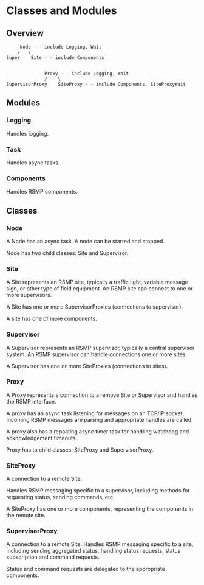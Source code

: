 # Classes and Modules

## Overview
```
	 Node - - include Logging, Wait
	/   \
Super    Site - - include Components


              Proxy - - include Logging, Wait
              /    \
SupervisorProxy    SiteProxy - - include Components, SiteProxyWait
```

## Modules
### Logging
Handles logging.

### Task
Handles async tasks.

### Components
Handles RSMP components.

## Classes
### Node
A Node has an async task. A node can be started and stopped.

Node has two child classes: Site and Supervisor.

### Site
A Site represents an RSMP site, typically a traffic light, variable message sign, or other type of field equipment. An RSMP site can connect to one or more supervisors.

A Site has one or more SupervisorProxies (connections to supervisor).

A site has one of more components.

### Supervisor
A Supervisor represents an RSMP supervisor, typically a central supervisor system. An RSMP supervisor can handle connections one or more sites.

A Supervisor has one or more SiteProxies (connections to sites).

### Proxy
A Proxy represents a connection to a remove Site or Supervisor and handles the RSMP interface.

A proxy has an async task listening for messages on an TCP/IP socket. Incoming RSMP messages are parsing and appropriate handles are called.

A proxy also has a repaating async timer task for handling watchdog and acknowledgement timeouts.

Proxy has to child classes: SiteProxy and SupervisorProxy.

### SiteProxy
A connection to a remote Site.

Handles RSMP messaging specific to a supervisor, including methods for requesting status, sending commands, etc.

A SiteProxy has one or more components, representing the components in the remote site.

### SupervisorProxy
A connection to a remote Site. Handles RSMP messaging specific to a site, including sending aggregated status, handling status requests, status subscription and command requests.

Status and command requests are delegated to the appropriate components.
